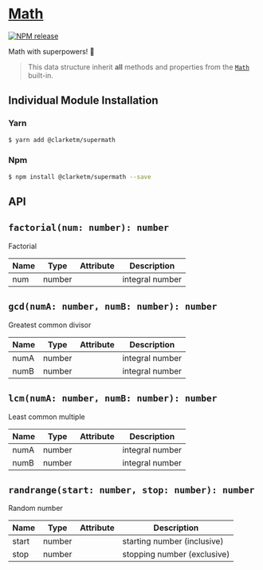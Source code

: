 # [Math](https://www.npmjs.com/package/@clarketm/supermath)

[![NPM release](https://img.shields.io/npm/v/@clarketm/supermath.svg)](https://www.npmjs.com/package/@clarketm/supermath)

Math with superpowers! 💪

> This data structure inherit **all** methods and properties from the [`Math`](https://developer.mozilla.org/en-US/docs/Web/JavaScript/Reference/Global_Objects/Math) built-in.

## Individual Module Installation

### Yarn

```bash
$ yarn add @clarketm/supermath
```

### Npm

```bash
$ npm install @clarketm/supermath --save
```

## API

## `factorial(num: number): number`

Factorial

| Name | Type   | Attribute | Description     |
| ---- | ------ | --------- | --------------- |
| num  | number |           | integral number |

## `gcd(numA: number, numB: number): number`

Greatest common divisor

| Name | Type   | Attribute | Description     |
| ---- | ------ | --------- | --------------- |
| numA | number |           | integral number |
| numB | number |           | integral number |

## `lcm(numA: number, numB: number): number`

Least common multiple

| Name | Type   | Attribute | Description     |
| ---- | ------ | --------- | --------------- |
| numA | number |           | integral number |
| numB | number |           | integral number |

## `randrange(start: number, stop: number): number`

Random number

| Name  | Type   | Attribute | Description                 |
| ----- | ------ | --------- | --------------------------- |
| start | number |           | starting number (inclusive) |
| stop  | number |           | stopping number (exclusive) |
